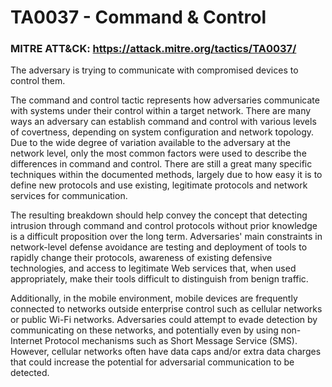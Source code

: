 # TA0037 - Command & Control

### MITRE ATT&CK: https://attack.mitre.org/tactics/TA0037/

The adversary is trying to communicate with compromised devices to control them.

The command and control tactic represents how adversaries communicate with systems under their control within a target network. There are many ways an adversary can establish command and control with various levels of covertness, depending on system configuration and network topology. Due to the wide degree of variation available to the adversary at the network level, only the most common factors were used to describe the differences in command and control. There are still a great many specific techniques within the documented methods, largely due to how easy it is to define new protocols and use existing, legitimate protocols and network services for communication.

The resulting breakdown should help convey the concept that detecting intrusion through command and control protocols without prior knowledge is a difficult proposition over the long term. Adversaries' main constraints in network-level defense avoidance are testing and deployment of tools to rapidly change their protocols, awareness of existing defensive technologies, and access to legitimate Web services that, when used appropriately, make their tools difficult to distinguish from benign traffic.

Additionally, in the mobile environment, mobile devices are frequently connected to networks outside enterprise control such as cellular networks or public Wi-Fi networks. Adversaries could attempt to evade detection by communicating on these networks, and potentially even by using non-Internet Protocol mechanisms such as Short Message Service (SMS). However, cellular networks often have data caps and/or extra data charges that could increase the potential for adversarial communication to be detected.